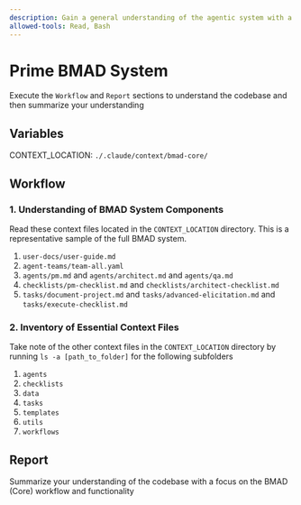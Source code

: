 ```yaml
---
description: Gain a general understanding of the agentic system with a focus on the BMAD (Core) workflow
allowed-tools: Read, Bash
---
```


# Prime BMAD System

Execute the `Workflow` and `Report` sections to understand the codebase and then summarize your understanding

## Variables

CONTEXT_LOCATION: `./.claude/context/bmad-core/`

## Workflow

### 1. Understanding of BMAD System Components

Read these context files located in the `CONTEXT_LOCATION` directory. This is a representative sample of the full BMAD system.
  1. `user-docs/user-guide.md`
  2. `agent-teams/team-all.yaml`
  3. `agents/pm.md` and `agents/architect.md` and `agents/qa.md`
  4. `checklists/pm-checklist.md` and `checklists/architect-checklist.md`
  5. `tasks/document-project.md` and `tasks/advanced-elicitation.md` and `tasks/execute-checklist.md`

### 2. Inventory of Essential Context Files

Take note of the other context files in the `CONTEXT_LOCATION` directory by running `ls -a [path_to_folder]` for the following subfolders
  1. `agents`
  2. `checklists`
  3. `data`
  4. `tasks`
  5. `templates`
  6. `utils`
  7. `workflows`

## Report

Summarize your understanding of the codebase with a focus on the BMAD (Core) workflow and functionality
